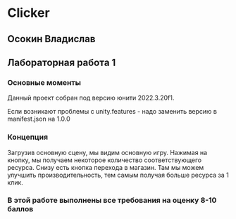 # Clicker
## Осокин Владислав
## Лабораторная работа 1
### Основные моменты
Данный проект собран под версию юнити 2022.3.20f1.

Если возникают проблемы с unity.features - надо заменить версию в manifest.json на 1.0.0
### Концепция
Загрузив основную сцену, мы видим основную игру. Нажимая на кнопку, мы получаем некоторое количество соответствующего ресурса. 
Снизу есть кнопка перехода в магазин. Там мы можем улучшить производительность, тем самым получая больше ресурса за 1 клик.

### В этой работе выполнены все требования на оценку 8-10 баллов 